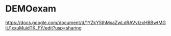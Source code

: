 # DEMOexam
https://docs.google.com/document/d/1YZkY5thMxaZwLdRAVvtzxHBBwtMGlU1xxuMuidTK_FY/edit?usp=sharing
